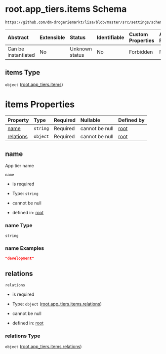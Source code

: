 # root.app\_tiers.items Schema

```txt
https://github.com/dm-drogeriemarkt/lisa/blob/master/src/settings/schema.json#/properties/app_tiers/items
```



| Abstract            | Extensible | Status         | Identifiable | Custom Properties | Additional Properties | Access Restrictions | Defined In                                                                               |
| :------------------ | :--------- | :------------- | :----------- | :---------------- | :-------------------- | :------------------ | :--------------------------------------------------------------------------------------- |
| Can be instantiated | No         | Unknown status | No           | Forbidden         | Forbidden             | none                | [settings.schema.json\*](../../src/settings/settings.schema.json "open original schema") |

## items Type

`object` ([root.app\_tiers.items](settings-properties-rootapp_tiers-rootapp_tiersitems.md))

# items Properties

| Property                | Type     | Required | Nullable       | Defined by                                                                                                                                                                                                                              |
| :---------------------- | :------- | :------- | :------------- | :-------------------------------------------------------------------------------------------------------------------------------------------------------------------------------------------------------------------------------------- |
| [name](#name)           | `string` | Required | cannot be null | [root](settings-properties-rootapp_tiers-rootapp_tiersitems-properties-name.md "https://github.com/dm-drogeriemarkt/lisa/blob/master/src/settings/schema.json#/properties/app_tiers/items/properties/name")                             |
| [relations](#relations) | `object` | Required | cannot be null | [root](settings-properties-rootapp_tiers-rootapp_tiersitems-properties-rootapp_tiersitemsrelations.md "https://github.com/dm-drogeriemarkt/lisa/blob/master/src/settings/schema.json#/properties/app_tiers/items/properties/relations") |

## name

App tier name

`name`

* is required

* Type: `string`

* cannot be null

* defined in: [root](settings-properties-rootapp_tiers-rootapp_tiersitems-properties-name.md "https://github.com/dm-drogeriemarkt/lisa/blob/master/src/settings/schema.json#/properties/app_tiers/items/properties/name")

### name Type

`string`

### name Examples

```json
"development"
```

## relations



`relations`

* is required

* Type: `object` ([root.app\_tiers.items.relations](settings-properties-rootapp_tiers-rootapp_tiersitems-properties-rootapp_tiersitemsrelations.md))

* cannot be null

* defined in: [root](settings-properties-rootapp_tiers-rootapp_tiersitems-properties-rootapp_tiersitemsrelations.md "https://github.com/dm-drogeriemarkt/lisa/blob/master/src/settings/schema.json#/properties/app_tiers/items/properties/relations")

### relations Type

`object` ([root.app\_tiers.items.relations](settings-properties-rootapp_tiers-rootapp_tiersitems-properties-rootapp_tiersitemsrelations.md))
